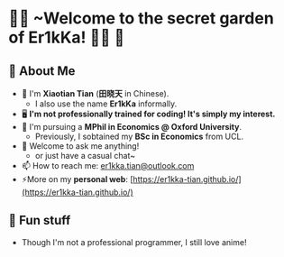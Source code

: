 # 🌟🐁 ~Welcome to the secret garden of Er1kKa! 🐇🌙 👋

<!--
**Er1kKa-Tian/Er1kKa-Tian** is a ✨ _special_ ✨ repository because its `README.md` (this file) appears on your GitHub profile.

Here are some ideas to get you started:

- 🔭 I’m currently working on ...
- 🌱 I’m currently learning ...
- 👯 I’m looking to collaborate on ...
- 🤔 I’m looking for help with ...
- 💬 Ask me about ...
- 📫 How to reach me: ...
- 😄 Pronouns: ...
- ⚡ Fun fact: ...
-->


## 🐴 About Me

- 🐇 I'm **Xiaotian Tian** (**田晓天** in Chinese).
  - I also use the name **Er1kKa** informally.
- 🖥 **I'm not professionally trained for coding! It's simply my interest.**
- 🏫 I'm pursuing a **MPhil in Economics @ Oxford University**.
  - Previously, I sobtained my **BSc in Economics** from UCL.
- 💬 Welcome to ask me anything!
  - or just have a casual chat~
- 📫 How to reach me: er1kka.tian@outlook.com
- ⚡More on my **personal web**: [https://er1kka-tian.github.io/](https://er1kka-tian.github.io/)

## 🐖 Fun stuff

- Though I'm not a professional programmer, I still love anime!